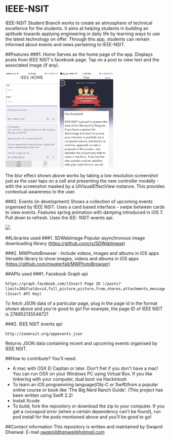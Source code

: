 # IEEE-NSIT
IEEE-NSIT Student Branch works to create an atmosphere of technical excellence for the students. It aims at helping students in building an aptitude towards applying engineering in daily life by learning ways to use the latest technology on offer. Through this app, students can remain informed about events and news pertaining to IEEE-NSIT.

##Features
###1. Home
Serves as the home page of the app. Displays posts from IEEE NSIT's facebook page. Tap on a post to view text and the associated image (if any). 

<img src = "https://github.com/Swapnil52/ieeeNSIT/blob/master/ieeeNSIT/home.PNG" height = 300>
          <img src = "https://github.com/Swapnil52/ieeeNSIT/blob/master/ieeeNSIT/post.PNG" height = 300>
          
The blur effect shown above works by taking a low resolution screenshot just as the user taps on a cell and presenting the new controller modally - with the screenshot masked by a UIVisualEffectView instance. This provides contextual awareness to the user.

###2. Events (in development)
Shows a collection of upcoming events organised by IEEE NSIT. Uses a card based interface - swipe between cards to view events.
Features spring animation with damping introduced in iOS 7. Pull down to refresh. Uses the iEE- NSIT-events api.

<img src = "http://i.giphy.com/ONQWX63qI04vK.gif" height = 300>

##Libraries used
###1. SDWebImage
Popular asynchronous image downloading library (https://github.com/rs/SDWebImage)

###2. MWPhotoBrowser : Include videos, images and albums in iOS apps
Versatile library to show images, videos and albums in iOS apps (https://github.com/mwaterfall/MWPhotoBrowser)

##APIs used
###1. Facebook Graph api
```
https://graph.facebook.com/(Insert Page ID )/posts?limit=20&fields=id,full_picture,picture,from,shares,attachments,message,object_id,link,created_time,comments.limit(0).summary(true),likes.limit(0).summary(true)&access_token=(Insert API Key)
```
To fetch JSON data of a particular page, plug in the page id in the format shown above and you're good to go! For example, the page ID of IEEE NSIT is 278952135548721

###2. IEEE NSIT events api
```
http://ieeensit.org/appevents.json
```
Returns JSON data containing recent and upcoming events organised by IEEE NSIT.

##How to contribute?
You'll need:
- A mac with OSX El Capitan or later. Don't fret if you don't have a mac! You can run OSX on your Windows PC using Virtual Box. If you like tinkering with your computer, dual boot via Hackintosh
- To learn an iOS programming language(Obj-C or Swift)from a popular online course or book like 'The Big Nerd Ranch Guide'. (This project has been written using Swift 2.2)
- Install Xcode
- To build, fork the repository or download the zip to your computer. If you get a cocoapod error (when a certain dependency can't be found), run pod install for the pods mentioned above and you'll be good to go!

##Contact information
This repository is written and maintained by Swapnil Dhanwal.
E-mail *swapnildhanwal@hotmail.com*
